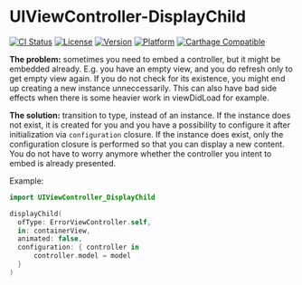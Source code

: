 # UIViewController-DisplayChild

[![CI Status](https://img.shields.io/travis/inloop/UIViewController-DisplayChild.svg?style=flat)](https://travis-ci.org/inloop/UIViewController-DisplayChild)
[![License](https://img.shields.io/cocoapods/l/UIViewController-DisplayChild.svg?style=flat)](https://cocoapods.org/pods/UIViewController-DisplayChild)
[![Version](https://img.shields.io/cocoapods/v/UIViewController-DisplayChild.svg?style=flat)](https://cocoapods.org/pods/UIViewController-DisplayChild)
[![Platform](https://img.shields.io/cocoapods/p/UIViewController-DisplayChild.svg?style=flat)](https://cocoapods.org/pods/UIViewController-DisplayChild)
[![Carthage Compatible](https://img.shields.io/badge/Carthage-compatible-4BC51D.svg?style=flat)](https://github.com/Carthage/Carthage)

**The problem:** sometimes you need to embed a controller, but it might be embedded already. E.g. you have an empty view, and you do refresh only to get empty view again. If you do not check for its existence, you might end up creating a new instance unneccessarily. This can also have bad side effects when there is some heavier work in viewDidLoad for example.

**The solution:** transition to type, instead of an instance. If the instance does not exist, it is created for you and you have a possibility to configure it after initialization via `configuration` closure. If the instance does exist, only the configuration closure is performed so that you can display a new content. You do not have to worry anymore whether the controller you intent to embed is already presented.

Example:

```swift
import UIViewController_DisplayChild

displayChild(
  ofType: ErrorViewController.self,
  in: containerView,
  animated: false,
  configuration: { controller in
      controller.model = model
  }
)
```

